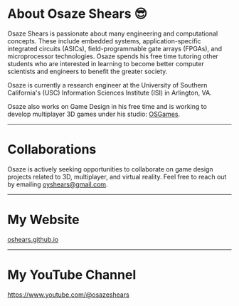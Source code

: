 # About Osaze Shears 😎

Osaze Shears is passionate about many engineering and computational concepts. These include embedded systems, application-specific integrated circuits (ASICs), field-programmable gate arrays (FPGAs), and microprocessor technologies. Osaze spends his free time tutoring other students who are interested in learning to become better computer scientists and engineers to benefit the greater society.

Osaze is currently a research engineer at the University of Southern California's (USC) Information Sciences Institute (ISI) in Arlington, VA.

Osaze also works on Game Design in his free time and is working to develop multiplayer 3D games under his studio: [OSGames](https://oshears.github.io/osgames/).

-------

# Collaborations
Osaze is actively seeking opportunities to collaborate on game design projects related to 3D, multiplayer, and virtual reality. Feel free to reach out by emailing [oyshears@gmail.com](mailto:oyshears@gmail.com).

-------

# My Website
[oshears.github.io](https://oshears.github.io)

-------

# My YouTube Channel
https://www.youtube.com/@osazeshears


